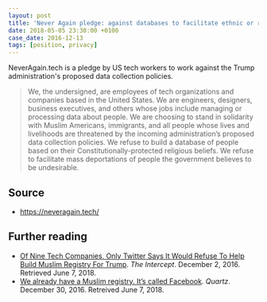 ```yaml
---
layout: post
title: 'Never Again pledge: against databases to facilitate ethnic or religious targeting'
date: 2018-05-05 23:30:00 +0100
case_date: 2016-12-13
tags: [position, privacy]
---
```


NeverAgain.tech is a pledge by US tech workers to work against the Trump administration's proposed data collection policies.

> We, the undersigned, are employees of tech organizations and companies based in the United States. We are engineers, designers, business executives, and others whose jobs include managing or processing data about people. We are choosing to stand in solidarity with Muslim Americans, immigrants, and all people whose lives and livelihoods are threatened by the incoming administration’s proposed data collection policies. We refuse to build a database of people based on their Constitutionally-protected religious beliefs. We refuse to facilitate mass deportations of people the government believes to be undesirable.

## Source
* <https://neveragain.tech/>

## Further reading

* [Of Nine Tech Companies, Only Twitter Says It Would Refuse To Help Build Muslim Registry For Trump](https://theintercept.com/2016/12/02/of-8-tech-companies-only-twitter-says-it-would-refuse-to-help-build-muslim-registry-for-trump/). _The Intercept_. December 2, 2016. Retrieved June 7, 2018.
* [We already have a Muslim registry. It’s called Facebook](https://qz.com/874394/we-already-have-a-muslim-registry-its-called-facebook/). _Quartz_. December 30, 2016. Retreived June 7, 2018.
